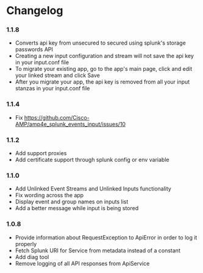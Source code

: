 # Changelog

### 1.1.8
- Converts api key from unsecured to secured using splunk's storage passwords API
- Creating a new input configuration and stream will not save the api key in your input.conf file
- To migrate your existing app, go to the app's main page, click and edit your linked stream and click Save
- After you migrate your app, the api key is removed from all your input stanzas in your input.conf file

### 1.1.4
- Fix https://github.com/Cisco-AMP/amp4e_splunk_events_input/issues/10

### 1.1.2
- Add support proxies
- Add certificate support through splunk config or env variable

### 1.1.0
- Add Unlinked Event Streams and Unlinked Inputs functionality
- Fix wording across the app
- Display event and group names on inputs list
- Add a better message while input is being stored

### 1.0.8
- Provide information about RequestException to ApiError in order to log it properly
- Fetch Splunk URI for Service from metadata instead of a constant
- Add diag tool
- Remove logging of all API responses from ApiService
